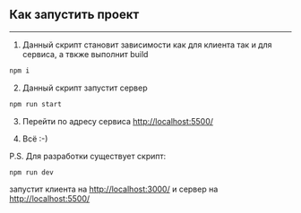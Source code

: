 ## Как запустить проект

---

1. Данный скрипт становит зависимости как для клиента так и для сервиса, а твкже выполнит build

```javascript
npm i
```

2. Данный скрипт запустит сервер

```javascript
npm run start
```

3. Перейти по адресу сервиса <http://localhost:5500/>

4. Всё :-)

P.S. Для разработки существует скрипт:

```javascript
npm run dev
```

запустит клиента на <http://localhost:3000/> и сервер на <http://localhost:5500/>
